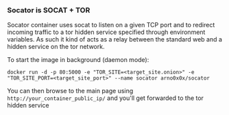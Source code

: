 ### Socator is SOCAT + TOR
  
Socator container uses socat to listen on a given TCP port and to redirect incoming traffic to a tor hidden service specified through environment variables. As such it kind of acts as a relay between the standard web and a hidden service on the tor network.
  
To start the image in background (daemon mode):
  
`docker run -d -p 80:5000 -e "TOR_SITE=<target_site.onion>" -e "TOR_SITE_PORT=<target_site_port>" --name socator arno0x0x/socator`
  
You can then browse to the main page using `http://your_container_public_ip/` and you'll get forwarded to the tor hidden service